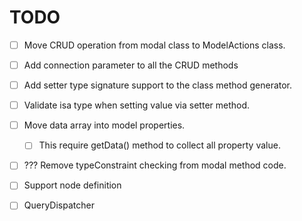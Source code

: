 TODO
====

- [ ] Move CRUD operation from modal class to ModelActions class.
- [ ] Add connection parameter to all the CRUD methods
- [ ] Add setter type signature support to the class method generator.
- [ ] Validate isa type when setting value via setter method.
- [ ] Move data array into model properties.
    - [ ] This require getData() method to collect all property value.
- [ ] ??? Remove typeConstraint checking from modal method code.
- [ ] Support node definition
- [ ] QueryDispatcher

